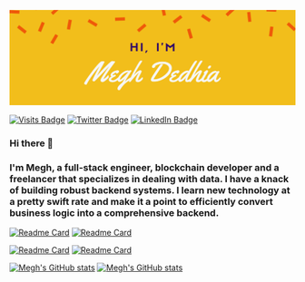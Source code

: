 
[![Megh's GitHub Banner](./assets/Header.png)](https://github.com/m11dedhia)

[![Visits Badge](https://badges.pufler.dev/visits/m11dedhia/m11dedhia)](https://www.github.com/m11dedhia) [![Twitter Badge](https://img.shields.io/badge/Twitter-Profile-informational?style=flat&logo=twitter&logoColor=white&color=1CA2F1)](https://twitter.com/megh_dedhia) [![LinkedIn Badge](https://img.shields.io/badge/LinkedIn-Profile-informational?style=flat&logo=linkedin&logoColor=white&color=0D76A8)](https://www.linkedin.com/in/megh-dedhia/)

### Hi there 👋

### I'm Megh, a full-stack engineer, blockchain developer and a freelancer that specializes in dealing with data. I have a knack of building robust backend systems. I learn new technology at a pretty swift rate and make it a point to efficiently convert business logic into a comprehensive backend.

[![Readme Card](https://github-readme-stats.vercel.app/api/pin/?username=m11dedhia&repo=unicodeTasks)](https://github.com/m11dedhia/unicodeTasks) [![Readme Card](https://github-readme-stats.vercel.app/api/pin/?username=m11dedhia&repo=devCamper)](https://github.com/m11dedhia/devCamper) 

[![Readme Card](https://github-readme-stats.vercel.app/api/pin/?username=m11dedhia&repo=csv-to-json)](https://github.com/m11dedhia/csv-to-json) [![Readme Card](https://github-readme-stats.vercel.app/api/pin/?username=m11dedhia&repo=amazon-clone)](https://github.com/m11dedhia/amazon-clone)


[![Megh's GitHub stats](https://github-readme-stats.vercel.app/api?username=m11dedhia&count_private=true)](https://github.com/m11dedhia) [![Megh's GitHub stats](https://github-readme-stats.vercel.app/api/top-langs?username=m11dedhia&count_private=true&hide=jupyter%20notebook,html,scss,css)](https://github.com/m11dedhia)
